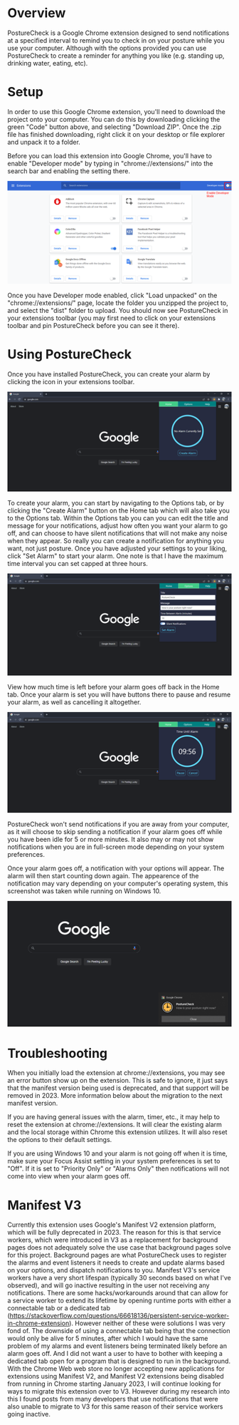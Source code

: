 # Overview

PostureCheck is a Google Chrome extension designed to send notifications at a specified interval to remind you to check in on your posture while you use your computer. Although with the options provided you can use PostureCheck to create a reminder for anything you like (e.g. standing up, drinking water, eating, etc).

# Setup

In order to use this Google Chrome extension, you'll need to download the project onto your computer. You can do this by downloading clicking the green "Code" button above, and selecting "Download ZIP". Once the .zip file has finished downloading, right click it on your desktop or file explorer and unpack it to a folder.

Before you can load this extension into Google Chrome, you'll have to enable "Developer mode" by typing in "chrome://extensions/" into the search bar and enabling the setting there.

![Enable Developer Mode](images/chrome_extension_devmode_diagram.png)

Once you have Developer mode enabled, click "Load unpacked" on the "chrome://extensions/" page, locate the folder you unzipped the project to, and select the "dist" folder to upload. You should now see PostureCheck in your extensions toolbar (you may first need to click on your extensions toolbar and pin PostureCheck before you can see it there).

# Using PostureCheck

Once you have installed PostureCheck, you can create your alarm by clicking the icon in your extensions toolbar.

![Home Page](images/home.png)

To create your alarm, you can start by navigating to the Options tab, or by clicking the "Create Alarm" button on the Home tab which will also take you to the Options tab. Within the Options tab
you can you can edit the title and message for your notifications, adjust how often you want your alarm to go off, and can choose to have silent notifications that will not make any noise when they appear. So really you can create a notification for anything you want, not just posture.
Once you have adjusted your settings to your liking, click "Set Alarm" to start your alarm. One note is that I have the maximum time interval you can set capped at three hours.

![Options Page](images/options.png)

View how much time is left before your alarm goes off back in the Home tab. Once your alarm is set you will have buttons there to pause and resume your alarm, as well as cancelling it altogether.

![Options Page](images/alarm.png)

PostureCheck won't send notifications if you are away from your computer, as it will choose to skip sending a notification if your alarm goes off while you have been idle for 5 or more minutes. It also may or may not show notifications when you are in full-screen mode depending on your system preferences.

Once your alarm goes off, a notification with your options will appear. The alarm will then start counting down again. The appearence of the notification may vary depending on your computer's operating system, this screenshot was taken while running on Windows 10.

![Notification](images/notification.png)

# Troubleshooting

When you initially load the extension at chrome://extensions, you may see an error button show up on the extension. This is safe to ignore, it just says that the manifest version being used is deprecated, and that support will be removed in 2023. More information below about the migration to the next manifest version.

If you are having general issues with the alarm, timer, etc., it may help to reset the extension at chrome://extensions. It will clear the existing alarm and the local storage within Chrome this extension utilizes. It will also reset the options to their default settings.

If you are using Windows 10 and your alarm is not going off when it is time, make sure your Focus Assist setting in your system preferences is set to "Off". If it is set to "Priority Only" or "Alarms Only" then notifications will not come into view when your alarm goes off.

# Manifest V3

Currently this extension uses Google's Manifest V2 extension platform, which will be fully deprecated in 2023. The reason for this is that service workers, which were introduced in V3 as a replacement for background pages does not adequately solve the use case that background pages solve for this project. Background pages are what PostureCheck uses to register the alarms and event listeners it needs to create and update alarms based on your options, and dispatch notifications to you. Manifest V3's service workers have a very short lifespan (typically 30 seconds based on what I've observed), and will go inactive resulting in the user not receiving any notifications. There are some hacks/workarounds around that can allow for a service worker to extend its lifetime by opening runtime ports with either a connectable tab or a dedicated tab (https://stackoverflow.com/questions/66618136/persistent-service-worker-in-chrome-extension). However neither of these were solutions I was very fond of. The downside of using a connectable tab being that the connection would only be alive for 5 minutes, after which I would have the same problem of my alarms and event listeners being terminated likely before an alarm goes off. And I did not want a user to have to bother with keeping a dedicated tab open for a program that is designed to run in the background.
With the Chrome Web web store no longer accepting new applications for extensions using Manifest V2, and Manifest V2 extensions being disabled from running in Chrome starting January 2023, I will continue looking for ways to migrate this extension over to V3. However during my research into this I found posts from many developers that use notifications that were also unable to migrate to V3 for this same reason of their service workers going inactive.
